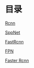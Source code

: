 # 目录

[Rcnn](./Rcnn/one.md)

[SppNet](./SppNet/one.md)

[FastRcnn](./FastRcnn/one.md)

[FPN](./FPN/one.md)

[Faster Rcnn](./FasterRcnn/one.md)




[]()


[]()
